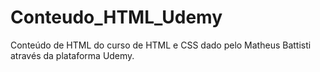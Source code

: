 # Conteudo_HTML_Udemy
Conteúdo de HTML do curso de HTML e CSS dado pelo Matheus Battisti através da plataforma Udemy.

